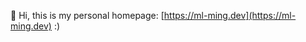 👋 Hi, this is my personal homepage: [https://ml-ming.dev](https://ml-ming.dev) :)

<!---
- 👋 Hi, I’m @gilf0y1e-bertram
- 👀 I’m interested in ...
- 🌱 I’m currently learning ...
- 💞️ I’m looking to collaborate on ...
- 📫 How to reach me ...
- 😄 Pronouns: ...
- ⚡ Fun fact: ...
gilf0y1e-bertram/gilf0y1e-bertram is a ✨ special ✨ repository because its `README.md` (this file) appears on your GitHub profile.
You can click the Preview link to take a look at your changes.
--->
